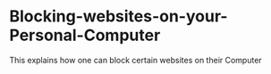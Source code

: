 # Blocking-websites-on-your-Personal-Computer
This explains how one can block certain websites on their Computer
